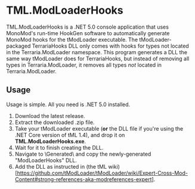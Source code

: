 # TML.ModLoaderHooks
TML.ModLoaderHooks is a .NET 5.0 console application that uses MonoMod's run-time HookGen software to automatically generate MonoMod hooks for the tModLoader executable.
The tModLoader-packaged TerrariaHooks DLL only comes with hooks for types not located in the Terraria.ModLoader namespace.
This program generates a DLL the same way tModLoader does for TerrariaHooks, but instead of removing all types in Terraria.ModLoader, it removes all types *not* located in Terraria.ModLoader.

## Usage
Usage is simple. All you need is .NET 5.0 installed.

1. Download the latest release.
2. Extract the downloaded .zip file.
3. Take your tModLoader executable (**or** the DLL file if you're using the .NET Core version of tML 1.4), and drop it on **TML.ModLoaderHooks.exe**.
4. Wait for it to finish creating the DLL.
5. Navigate to \Generated\ and copy the newly-generated "ModLoaderHooks" DLL.
6. Add the DLL as instructed in (the tML wiki)[https://github.com/tModLoader/tModLoader/wiki/Expert-Cross-Mod-Content#strong-references-aka-modreferences-expert].
